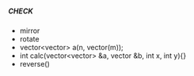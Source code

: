 ##### CHECK
- mirror
- rotate
- vector<vector<int>> a(n, vector<int>(m));
- int calc(vector<vector<int>> &a, vector<string> &b, int x, int y){}
- reverse()